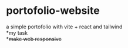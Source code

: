 # portofolio-website<br>
a simple portofolio with vite + react and tailwind<br>
*my task<br>
*<del>make web responsive</del>
